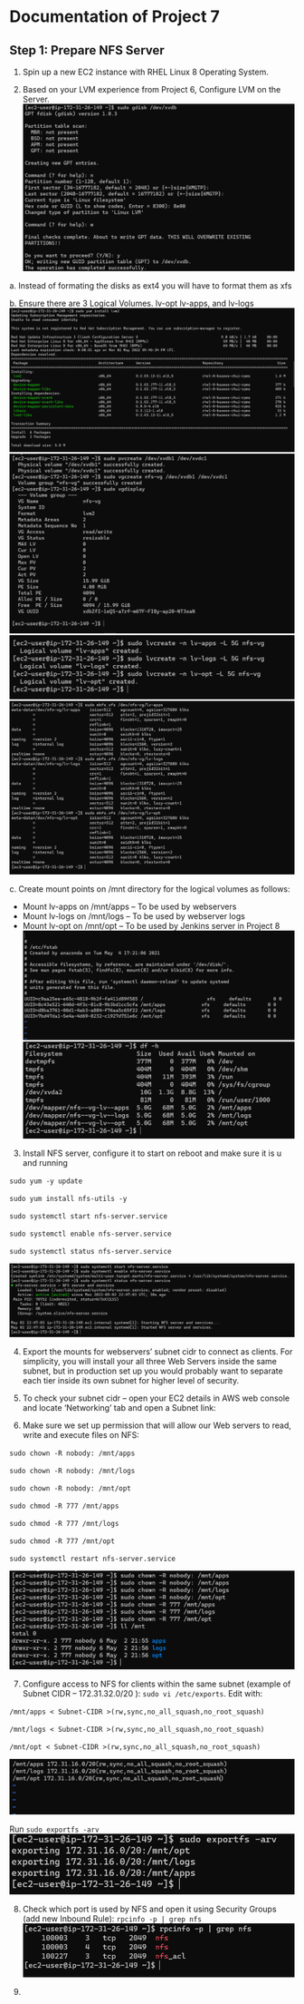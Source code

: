 # Documentation of Project 7

## Step 1: Prepare NFS Server
1. Spin up a new EC2 instance with RHEL Linux 8 Operating System.

2. Based on your LVM experience from Project 6, Configure LVM on the Server.
![partitions](./images/partitions.PNG)

a. Instead of formating the disks as ext4 you will have to format them as xfs

b. Ensure there are 3 Logical Volumes. lv-opt lv-apps, and lv-logs
![lvm2-install](./images/lvm2-install.PNG)
![pv-vg](./images/pv-vg.PNG)
![logical-volumes](./images/logical-volumes.PNG)
![lvs-formatted](./images/lvs-formatted.PNG)

c. Create mount points on /mnt directory for the logical volumes as follows:

- Mount lv-apps on /mnt/apps – To be used by webservers
- Mount lv-logs on /mnt/logs – To be used by webserver logs
- Mount lv-opt on /mnt/opt – To be used by Jenkins server in Project 8
![etc-fstab](./images/etc-fstab.PNG)
![mounted](./images/mounted.PNG)

3. Install NFS server, configure it to start on reboot and make sure it is u and running

`sudo yum -y update`

`sudo yum install nfs-utils -y`

`sudo systemctl start nfs-server.service`

`sudo systemctl enable nfs-server.service`

`sudo systemctl status nfs-server.service`

![nfs-server](./images/nfs-server.PNG)

4. Export the mounts for webservers’ subnet cidr to connect as clients. For simplicity, you will install your all three Web Servers inside the same subnet, but in production set up you would probably want to separate each tier inside its own subnet for higher level of security.

5. To check your subnet cidr – open your EC2 details in AWS web console and locate ‘Networking’ tab and open a Subnet link:

6. Make sure we set up permission that will allow our Web servers to read, write and execute files on NFS:

`sudo chown -R nobody: /mnt/apps`

`sudo chown -R nobody: /mnt/logs`

`sudo chown -R nobody: /mnt/opt`

`sudo chmod -R 777 /mnt/apps`

`sudo chmod -R 777 /mnt/logs`

`sudo chmod -R 777 /mnt/opt`

`sudo systemctl restart nfs-server.service`

![permissions](./images/permissions.PNG)

7. Configure access to NFS for clients within the same subnet (example of Subnet CIDR – 172.31.32.0/20 ): `sudo vi /etc/exports`. Edit with:

`/mnt/apps < Subnet-CIDR >(rw,sync,no_all_squash,no_root_squash)`

`/mnt/logs < Subnet-CIDR >(rw,sync,no_all_squash,no_root_squash)`

`/mnt/opt < Subnet-CIDR >(rw,sync,no_all_squash,no_root_squash)`

![nfs-configured](./images/nfs-configured.PNG)

Run `sudo exportfs -arv`
![exports](./images/exports.PNG)

8. Check which port is used by NFS and open it using Security Groups (add new Inbound Rule): `rpcinfo -p | grep nfs`
![ports](./images/ports.PNG)

9. 


